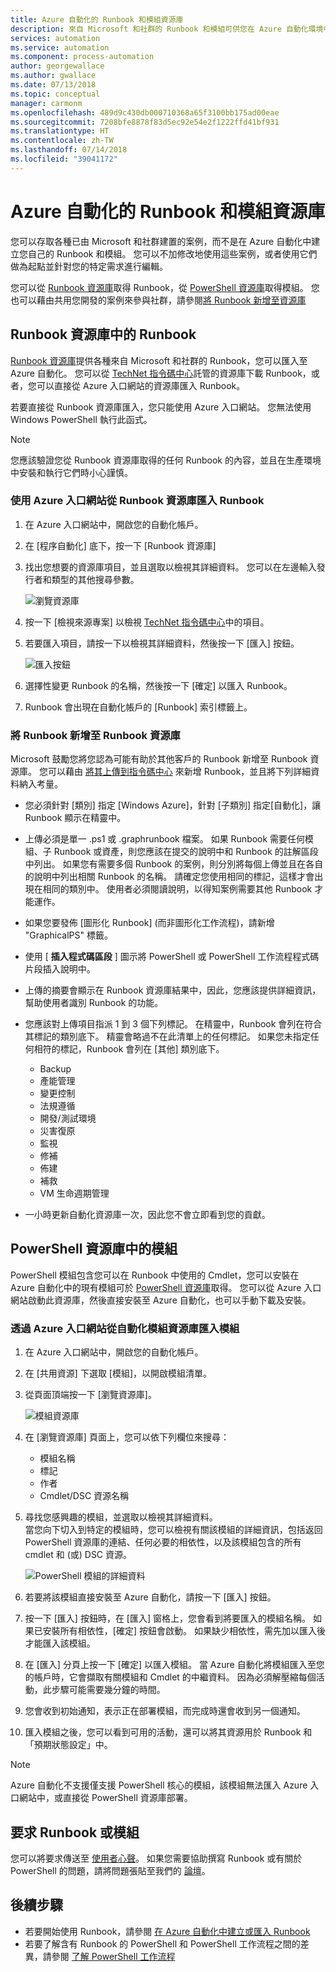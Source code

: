 ```yaml
---
title: Azure 自動化的 Runbook 和模組資源庫
description: 來自 Microsoft 和社群的 Runbook 和模組可供您在 Azure 自動化環境中安裝及使用。  本文說明如何存取這些資源以及將您的 Runbook 貢獻至資源庫。
services: automation
ms.service: automation
ms.component: process-automation
author: georgewallace
ms.author: gwallace
ms.date: 07/13/2018
ms.topic: conceptual
manager: carmonm
ms.openlocfilehash: 489d9c430db000710368a65f3100bb175ad00eae
ms.sourcegitcommit: 7208bfe8878f83d5ec92e54e2f1222ffd41bf931
ms.translationtype: HT
ms.contentlocale: zh-TW
ms.lasthandoff: 07/14/2018
ms.locfileid: "39041172"
---
```

# <a name="runbook-and-module-galleries-for-azure-automation"></a>Azure 自動化的 Runbook 和模組資源庫
您可以存取各種已由 Microsoft 和社群建置的案例，而不是在 Azure 自動化中建立您自己的 Runbook 和模組。  您可以不加修改地使用這些案例，或者使用它們做為起點並針對您的特定需求進行編輯。

您可以從 [Runbook 資源庫](#runbooks-in-runbook-gallery)取得 Runbook，從 [PowerShell 資源庫](#modules-in-powerShell-gallery)取得模組。  您也可以藉由共用您開發的案例來參與社群，請參閱[將 Runbook 新增至資源庫](automation-runbook-gallery.md#adding-a-runbook-to-the-runbook-gallery)

## <a name="runbooks-in-runbook-gallery"></a>Runbook 資源庫中的 Runbook
[Runbook 資源庫](http://gallery.technet.microsoft.com/scriptcenter/site/search?f\[0\].Type=RootCategory&f\[0\].Value=WindowsAzure&f\[1\].Type=SubCategory&f\[1\].Value=WindowsAzure_automation&f\[1\].Text=Automation)提供各種來自 Microsoft 和社群的 Runbook，您可以匯入至 Azure 自動化。 您可以從 [TechNet 指令碼中心](https://gallery.technet.microsoft.com/scriptcenter/site/upload)託管的資源庫下載 Runbook，或者，您可以直接從 Azure 入口網站的資源庫匯入 Runbook。

若要直接從 Runbook 資源庫匯入，您只能使用 Azure 入口網站。 您無法使用 Windows PowerShell 執行此函式。

> [!NOTE]
> 您應該驗證您從 Runbook 資源庫取得的任何 Runbook 的內容，並且在生產環境中安裝和執行它們時小心謹慎。
> 
> 

### <a name="to-import-a-runbook-from-the-runbook-gallery-with-the-azure-portal"></a>使用 Azure 入口網站從 Runbook 資源庫匯入 Runbook
1. 在 Azure 入口網站中，開啟您的自動化帳戶。
2. 在 [程序自動化] 底下，按一下 [Runbook 資源庫]
3. 找出您想要的資源庫項目，並且選取以檢視其詳細資料。 您可以在左邊輸入發行者和類型的其他搜尋參數。
   
    ![瀏覽資源庫](media/automation-runbook-gallery/browse-gallery.png)
5. 按一下 [檢視來源專案]  以檢視 [TechNet 指令碼中心](http://gallery.technet.microsoft.com/)中的項目。
6. 若要匯入項目，請按一下以檢視其詳細資料，然後按一下 [匯入]  按鈕。
   
    ![匯入按鈕](media/automation-runbook-gallery/gallery-item-detail.png)
7. 選擇性變更 Runbook 的名稱，然後按一下 [確定]  以匯入 Runbook。
8. Runbook 會出現在自動化帳戶的 [Runbook] 索引標籤上。

### <a name="adding-a-runbook-to-the-runbook-gallery"></a>將 Runbook 新增至 Runbook 資源庫
Microsoft 鼓勵您將您認為可能有助於其他客戶的 Runbook 新增至 Runbook 資源庫。  您可以藉由 [將其上傳到指令碼中心](http://gallery.technet.microsoft.com/site/upload) 來新增 Runbook，並且將下列詳細資料納入考量。

* 您必須針對 [類別] 指定 [Windows Azure]，針對 [子類別] 指定[自動化]，讓 Runbook 顯示在精靈中。  
* 上傳必須是單一 .ps1 或 .graphrunbook 檔案。  如果 Runbook 需要任何模組、子 Runbook 或資產，則您應該在提交的說明中和 Runbook 的註解區段中列出。  如果您有需要多個 Runbook 的案例，則分別將每個上傳並且在各自的說明中列出相關 Runbook 的名稱。 請確定您使用相同的標記，這樣才會出現在相同的類別中。 使用者必須閱讀說明，以得知案例需要其他 Runbook 才能運作。
* 如果您要發佈 [圖形化 Runbook]  \(而非圖形化工作流程)，請新增 "GraphicalPS" 標籤。 
* 使用 [ **插入程式碼區段** ] 圖示將 PowerShell 或 PowerShell 工作流程程式碼片段插入說明中。
* 上傳的摘要會顯示在 Runbook 資源庫結果中，因此，您應該提供詳細資訊，幫助使用者識別 Runbook 的功能。
* 您應該對上傳項目指派 1 到 3 個下列標記。  在精靈中，Runbook 會列在符合其標記的類別底下。  精靈會略過不在此清單上的任何標記。 如果您未指定任何相符的標記，Runbook 會列在 [其他] 類別底下。
  
  * Backup 
  * 產能管理
  * 變更控制
  * 法規遵循
  * 開發/測試環境
  * 災害復原
  * 監視
  * 修補
  * 佈建
  * 補救
  * VM 生命週期管理
* 一小時更新自動化資源庫一次，因此您不會立即看到您的貢獻。

## <a name="modules-in-powershell-gallery"></a>PowerShell 資源庫中的模組
PowerShell 模組包含您可以在 Runbook 中使用的 Cmdlet，您可以安裝在 Azure 自動化中的現有模組可於 [PowerShell 資源庫](http://www.powershellgallery.com)取得。  您可以從 Azure 入口網站啟動此資源庫，然後直接安裝至 Azure 自動化，也可以手動下載及安裝。  

### <a name="to-import-a-module-from-the-automation-module-gallery-with-the-azure-portal"></a>透過 Azure 入口網站從自動化模組資源庫匯入模組
1. 在 Azure 入口網站中，開啟您的自動化帳戶。
2. 在 [共用資源] 下選取 [模組]，以開啟模組清單。
4. 從頁面頂端按一下 [瀏覽資源庫]。
   
    ![模組資源庫](media/automation-runbook-gallery/modules-blade.png) <br>
5. 在 [瀏覽資源庫] 頁面上，您可以依下列欄位來搜尋：
   
   * 模組名稱
   * 標記
   * 作者
   * Cmdlet/DSC 資源名稱
6. 尋找您感興趣的模組，並選取以檢視其詳細資料。  
   當您向下切入到特定的模組時，您可以檢視有關該模組的詳細資訊，包括返回 PowerShell 資源庫的連結、任何必要的相依性，以及該模組包含的所有 cmdlet 和 (或) DSC 資源。
   
    ![PowerShell 模組的詳細資料](media/automation-runbook-gallery/gallery-item-details-blade.png) <br>
7. 若要將該模組直接安裝至 Azure 自動化，請按一下 [匯入]  按鈕。
8. 按一下 [匯入] 按鈕時，在 [匯入] 窗格上，您會看到將要匯入的模組名稱。 如果已安裝所有相依性，[確定] 按鈕會啟動。 如果缺少相依性，需先加以匯入後才能匯入該模組。
9. 在 [匯入] 分頁上按一下 [確定] 以匯入模組。 當 Azure 自動化將模組匯入至您的帳戶時，它會擷取有關模組和 Cmdlet 的中繼資料。 因為必須解壓縮每個活動，此步驟可能需要幾分鐘的時間。
10. 您會收到初始通知，表示正在部署模組，而完成時還會收到另一個通知。
11. 匯入模組之後，您可以看到可用的活動，還可以將其資源用於 Runbook 和「預期狀態設定」中。

> [!NOTE]
> Azure 自動化不支援僅支援 PowerShell 核心的模組，該模組無法匯入 Azure 入口網站中，或直接從 PowerShell 資源庫部署。

## <a name="requesting-a-runbook-or-module"></a>要求 Runbook 或模組
您可以將要求傳送至 [使用者心聲](https://feedback.azure.com/forums/246290-azure-automation/)。  如果您需要協助撰寫 Runbook 或有關於 PowerShell 的問題，請將問題張貼至我們的 [論壇](http://social.msdn.microsoft.com/Forums/windowsazure/en-US/home?forum=azureautomation&filter=alltypes&sort=lastpostdesc)。

## <a name="next-steps"></a>後續步驟
* 若要開始使用 Runbook，請參閱 [在 Azure 自動化中建立或匯入 Runbook](automation-creating-importing-runbook.md)
* 若要了解含有 Runbook 的 PowerShell 和 PowerShell 工作流程之間的差異，請參閱 [了解 PowerShell 工作流程](automation-powershell-workflow.md)

